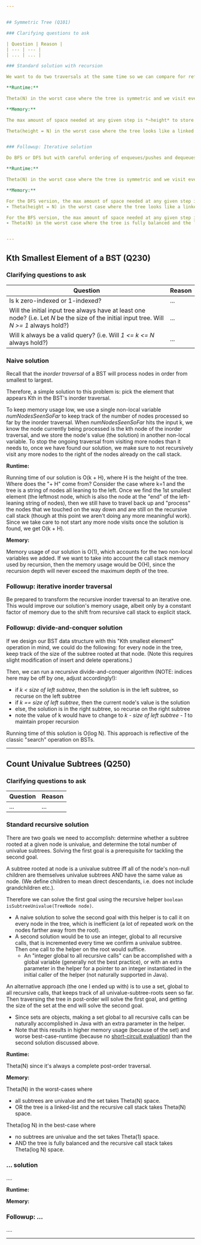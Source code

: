```yaml
---


## Symmetric Tree (Q101)

### Clarifying questions to ask

| Question | Reason |
| --- | --- |
| ... | ... |

### Standard solution with recursion

We want to do two traversals at the same time so we can compare for reflection. This suggests our recursive function should have two node parameters - one for the left reflection and one for the right reflection. Since this is different from the function signature provided, we make a recursive helper function. The implementation follows naturally.

**Runtime:**

Theta(N) in the worst case where the tree is symmetric and we visit every node exactly once. Theta(1) in the best case where all of the nodes are on one side of the root (returns immediately).

**Memory:**

The max amount of space needed at any given step is *~height* to store the recursive call stack from the root to the lowest leaf.

Theta(height = N) in the worst case where the tree looks like a linked list mirrored about the root (creating a perfect upside down V). Theta(1) in the best case where all of the nodes are on one side of the root (returns immediately).


### Followup: Iterative solution

Do BFS or DFS but with careful ordering of enqueues/pushes and dequeues/pops such that any mirrored node locations are adjacent in the queue/stack and can be dequeued/popped together for comparison.

**Runtime:**

Theta(N) in the worst case where the tree is symmetric and we visit every node exactly once. Theta(1) in the best case where all of the nodes are on one side of the root (returns immediately).

**Memory:**

For the DFS version, the max amount of space needed at any given step is *~height* to store the stack from the root to the lowest leaf.
- Theta(height = N) in the worst case where the tree looks like a linked list mirrored about the root (creating a perfect upside down V). Theta(1) in the best case where all of the nodes are on one side of the root (returns immediately).

For the BFS version, the max amount of space needed at any given step is *~maxWidth* to store the queue at the widest level of nodes.
- Theta(N) in the worst case where the tree is fully balanced and the leaf level is ~N/2 nodes wide. Theta(1) in the best case where the tree is a linked list.


---
```



## Kth Smallest Element of a BST (Q230)

### Clarifying questions to ask

| Question | Reason |
| --- | --- |
| Is k zero-indexed or 1-indexed? | ... |
| Will the initial input tree always have at least one node? (i.e. Let *N* be the size of the initial input tree. Will *N >= 1* always hold?) | ... |
| Will k always be a valid query? (i.e. Will *1 <= k <= N* always hold?) | ... |

### Naive solution

Recall that the *inorder traversal* of a BST will process nodes in order from smallest to largest.

Therefore, a simple solution to this problem is: pick the element that appears Kth in the BST's inorder traversal.

To keep memory usage low, we use a single non-local variable *numNodesSeenSoFar* to keep track of the number of nodes processed so far by the inorder traversal. When *numNodesSeenSoFar* hits the input k, we know the node currently being processed is the kth node of the inorder traversal, and we store the node's value (the solution) in another non-local variable. To stop the ongoing traversal from visiting more nodes than it needs to, once we have found our solution, we make sure to not recursively visit any more nodes to the right of the nodes already on the call stack.

**Runtime:**

Running time of our solution is O(k + H), where H is the height of the tree. Where does the "+ H" come from? Consider the case where k=1 and the tree is a string of nodes all leaning to the left. Once we find the 1st smallest element (the leftmost node, which is also the node at the "end" of the left-leaning string of nodes), then we still have to travel back up and "process" the nodes that we touched on the way down and are still on the recursive call stack (though at this point we aren't doing any more meaningful work). Since we take care to not start any more node visits once the solution is found, we get O(k + H).

**Memory:**

Memory usage of our solution is O(1), which accounts for the two non-local variables we added. If we want to take into account the call stack memory used by recursion, then the memory usage would be O(H), since the recursion depth will never exceed the maximum depth of the tree.

### Followup: iterative inorder traversal

Be prepared to transform the recursive inorder traversal to an iterative one. This would improve our solution's memory usage, albeit only by a constant factor of memory due to the shift from recursive call stack to explicit stack.

### Followup: divide-and-conquer solution

If we design our BST data structure with this "Kth smallest element" operation in mind, we could do the following: for every node in the tree, keep track of the size of the subtree rooted at that node. (Note this requires slight modification of insert and delete operations.)

Then, we can run a recursive divide-and-conquer algorithm (NOTE: indices here may be off by one, adjust accordingly!):
- if *k < size of left subtree*, then the solution is in the left subtree, so recurse on the left subtree
- if *k == size of left subtree*, then the current node's value is the solution
- else, the solution is in the right subtree, so recurse on the right subtree
- note the value of k would have to change to *k - size of left subtree - 1* to maintain proper recursion

Running time of this solution is O(log N). This approach is reflective of the classic "search" operation on BSTs.


---


## Count Univalue Subtrees (Q250)

### Clarifying questions to ask

| Question | Reason |
| --- | --- |
| ... | ... |

### Standard recursive solution

There are two goals we need to accomplish: determine whether a subtree rooted at a given node is univalue, and determine the total number of univalue subtrees. Solving the first goal is a prerequisite for tackling the second goal.

A subtree rooted at node is a univalue subtree iff all of the node's non-null children are themselves univalue subtrees AND have the same value as node. (We define children to mean direct descendants, i.e. does not include grandchildren etc.).

Therefore we can solve the first goal using the recursive helper `boolean isSubtreeUnivalue(TreeNode node)`.
- A naive solution to solve the second goal with this helper is to call it on every node in the tree, which is inefficient (a lot of repeated work on the nodes farther away from the root).
- A second solution would be to use an integer, global to all recursive calls, that is incremented every time we confirm a univalue subtree. Then one call to the helper on the root would suffice.
    - An "integer global to all recursive calls" can be accomplished with a global variable (generally not the best practice), or with an extra parameter in the helper for a pointer to an integer instantiated in the initial caller of the helper (not naturally supported in Java).

An alternative approach (the one I ended up with) is to use a set, global to all recursive calls, that keeps track of all univalue-subtree-roots seen so far. Then traversing the tree in post-order will solve the first goal, and getting the size of the set at the end will solve the second goal.
- Since sets are objects, making a set global to all recursive calls can be naturally accomplished in Java with an extra parameter in the helper.
- Note that this results in higher memory usage (because of the set) and worse best-case-runtime (because no [short-circuit evaluation](https://en.wikipedia.org/wiki/Short-circuit_evaluation#Common_use)) than the second solution discussed above.


**Runtime:**

Theta(N) since it's always a complete post-order traversal.

**Memory:**

Theta(N) in the worst-cases where
- all subtrees are univalue and the set takes Theta(N) space.
- OR the tree is a linked-list and the recursive call stack takes Theta(N) space.

Theta(log N) in the best-case where
- no subtrees are univalue and the set takes Theta(1) space.
- AND the tree is fully balanced and the recursive call stack takes Theta(log N) space.


### ... solution

....

**Runtime:**

**Memory:**


### Followup: ...

....


---